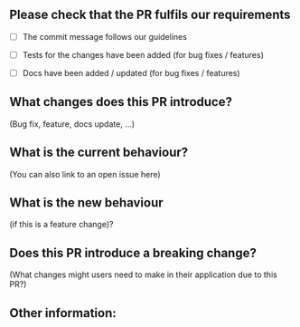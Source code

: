 ## Please check that the PR fulfils our requirements
- [ ] The commit message follows our guidelines
- [ ] Tests for the changes have been added (for bug fixes / features)
- [ ] Docs have been added / updated (for bug fixes / features)


## What changes does this PR introduce?
(Bug fix, feature, docs update, ...)



## What is the current behaviour? 
(You can also link to an open issue here)



## What is the new behaviour 
(if this is a feature change)?



## Does this PR introduce a breaking change? 
(What changes might users need to make in their application due to this PR?)



## Other information: